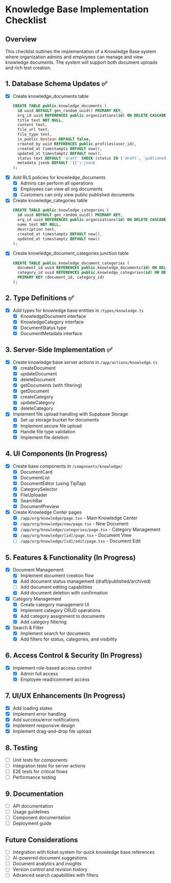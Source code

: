 # Knowledge Base Implementation Checklist

## Overview
This checklist outlines the implementation of a Knowledge Base system where organization admins and employees can manage and view knowledge documents. The system will support both document uploads and rich text creation.

## 1. Database Schema Updates ✅
- [x] Create knowledge_documents table
  ```sql
  CREATE TABLE public.knowledge_documents (
    id uuid DEFAULT gen_random_uuid() PRIMARY KEY,
    org_id uuid REFERENCES public.organizations(id) ON DELETE CASCADE,
    title text NOT NULL,
    content text,
    file_url text,
    file_type text,
    is_public boolean DEFAULT false,
    created_by uuid REFERENCES public.profiles(user_id),
    created_at timestamptz DEFAULT now(),
    updated_at timestamptz DEFAULT now(),
    status text DEFAULT 'draft' CHECK (status IN ('draft', 'published', 'archived')),
    metadata jsonb DEFAULT '{}'::jsonb
  );
  ```
- [x] Add RLS policies for knowledge_documents
  - [x] Admins can perform all operations
  - [x] Employees can view all org documents
  - [x] Customers can only view public published documents
- [x] Create knowledge_categories table
  ```sql
  CREATE TABLE public.knowledge_categories (
    id uuid DEFAULT gen_random_uuid() PRIMARY KEY,
    org_id uuid REFERENCES public.organizations(id) ON DELETE CASCADE,
    name text NOT NULL,
    description text,
    created_at timestamptz DEFAULT now(),
    updated_at timestamptz DEFAULT now()
  );
  ```
- [x] Create knowledge_document_categories junction table
  ```sql
  CREATE TABLE public.knowledge_document_categories (
    document_id uuid REFERENCES public.knowledge_documents(id) ON DELETE CASCADE,
    category_id uuid REFERENCES public.knowledge_categories(id) ON DELETE CASCADE,
    PRIMARY KEY (document_id, category_id)
  );
  ```

## 2. Type Definitions ✅
- [x] Add types for knowledge base entities in `/types/knowledge.ts`
  - [x] KnowledgeDocument interface
  - [x] KnowledgeCategory interface
  - [x] DocumentStatus type
  - [x] DocumentMetadata interface

## 3. Server-Side Implementation ✅
- [x] Create knowledge base server actions in `/app/actions/knowledge.ts`
  - [x] createDocument
  - [x] updateDocument
  - [x] deleteDocument
  - [x] getDocuments (with filtering)
  - [x] getDocument
  - [x] createCategory
  - [x] updateCategory
  - [x] deleteCategory
- [x] Implement file upload handling with Supabase Storage
  - [x] Set up storage bucket for documents
  - [x] Implement secure file upload
  - [x] Handle file type validation
  - [x] Implement file deletion

## 4. UI Components (In Progress)
- [x] Create base components in `/components/knowledge/`
  - [x] DocumentCard
  - [x] DocumentList
  - [x] DocumentEditor (using TipTap)
  - [x] CategorySelector
  - [x] FileUploader
  - [x] SearchBar
  - [x] DocumentPreview
- [x] Create Knowledge Center pages
  - [x] `/app/org/knowledge/page.tsx` - Main Knowledge Center
  - [x] `/app/org/knowledge/new/page.tsx` - New Document
  - [x] `/app/org/knowledge/categories/page.tsx` - Category Management
  - [x] `/app/org/knowledge/[id]/page.tsx` - Document View
  - [ ] `/app/org/knowledge/[id]/edit/page.tsx` - Document Edit

## 5. Features & Functionality (In Progress)
- [x] Document Management
  - [x] Implement document creation flow
  - [x] Add document status management (draft/published/archived)
  - [ ] Add document editing capabilities
  - [x] Add document deletion with confirmation

- [x] Category Management
  - [x] Create category management UI
  - [x] Implement category CRUD operations
  - [x] Add category assignment to documents
  - [x] Add category filtering

- [x] Search & Filter
  - [x] Implement search for documents
  - [x] Add filters for status, categories, and visibility

## 6. Access Control & Security (In Progress)
- [x] Implement role-based access control
  - [x] Admin full access
  - [x] Employee read/comment access

## 7. UI/UX Enhancements (In Progress)
- [x] Add loading states
- [x] Implement error handling
- [x] Add success/error notifications
- [x] Implement responsive design
- [x] Implement drag-and-drop file upload

## 8. Testing
- [ ] Unit tests for components
- [ ] Integration tests for server actions
- [ ] E2E tests for critical flows
- [ ] Performance testing

## 9. Documentation
- [ ] API documentation
- [ ] Usage guidelines
- [ ] Component documentation
- [ ] Deployment guide

## Future Considerations
- [ ] Integration with ticket system for quick knowledge base references
- [ ] AI-powered document suggestions
- [ ] Document analytics and insights
- [ ] Version control and revision history
- [ ] Advanced search capabilities with filters 